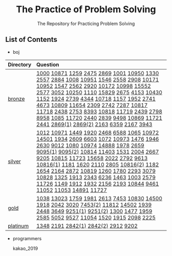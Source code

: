 <h1 align="center">The Practice of Problem Solving</h1>
<div align="center">
    The Repository for Practicing Problem Solving
</div>

## List of Contents

-   boj

|Directory|Question|
|:---|:---|
[bronze](/boj/bronze)|[1000](/boj/bronze/boj_1000.cpp) [10871](/boj/bronze/boj_10871.cpp) [1259](/boj/bronze/boj_1259.cpp) [2475](/boj/bronze/boj_2475.cpp) [2869](/boj/bronze/boj_2869.cpp) [1001](/boj/bronze/boj_1001.cpp) [10950](/boj/bronze/boj_10950.cpp) [1330](/boj/bronze/boj_1330.cpp) [2557](/boj/bronze/boj_2557.cpp) [2884](/boj/bronze/boj_2884.cpp) [1008](/boj/bronze/boj_1008.cpp) [10951](/boj/bronze/boj_10951.cpp) [1546](/boj/bronze/boj_1546.cpp) [2558](/boj/bronze/boj_2558.cpp) [2908](/boj/bronze/boj_2908.cpp) [10171](/boj/bronze/boj_10171.cpp) [10952](/boj/bronze/boj_10952.cpp) [1547](/boj/bronze/boj_1547.cpp) [2562](/boj/bronze/boj_2562.cpp) [2920](/boj/bronze/boj_2920.cpp) [10172](/boj/bronze/boj_10172.cpp) [10998](/boj/bronze/boj_10998.cpp) [15552](/boj/bronze/boj_15552.cpp) [2577](/boj/bronze/boj_2577.cpp) [3052](/boj/bronze/boj_3052.cpp) [10250](/boj/bronze/boj_10250.cpp) [1110](/boj/bronze/boj_1110.cpp) [15829](/boj/bronze/boj_15829.cpp) [2675](/boj/bronze/boj_2675.cpp) [4153](/boj/bronze/boj_4153.cpp) [10430](/boj/bronze/boj_10430.cpp) [1152](/boj/bronze/boj_1152.cpp) [1924](/boj/bronze/boj_1924.cpp) [2739](/boj/bronze/boj_2739.cpp) [4344](/boj/bronze/boj_4344.cpp) [10718](/boj/bronze/boj_10718.cpp) [1157](/boj/bronze/boj_1157.cpp) [1952](/boj/bronze/boj_1952.cpp) [2741](/boj/bronze/boj_2741.cpp) [4673](/boj/bronze/boj_4673.cpp) [10809](/boj/bronze/boj_10809.cpp) [11654](/boj/bronze/boj_11654.cpp) [2309](/boj/bronze/boj_2309.cpp) [2742](/boj/bronze/boj_2742.cpp) [7287](/boj/bronze/boj_7287.cpp) [10817](/boj/bronze/boj_10817.cpp) [11718](/boj/bronze/boj_11718.cpp) [2438](/boj/bronze/boj_2438.cpp) [2753](/boj/bronze/boj_2753.cpp) [8393](/boj/bronze/boj_8393.cpp) [10818](/boj/bronze/boj_10818.cpp) [11719](/boj/bronze/boj_11719.cpp) [2439](/boj/bronze/boj_2439.cpp) [2798](/boj/bronze/boj_2798.cpp) [8958](/boj/bronze/boj_8958.cpp) [1085](/boj/bronze/boj_1085.cpp) [11720](/boj/bronze/boj_11720.cpp) [2440](/boj/bronze/boj_2440.cpp) [2839](/boj/bronze/boj_2839.cpp) [9498](/boj/bronze/boj_9498.cpp) [10869](/boj/bronze/boj_10869.cpp) [11721](/boj/bronze/boj_11721.cpp) [2441](/boj/bronze/boj_2441.cpp) [2869(1)](/boj/bronze/boj_2869(1).cpp) [2869(2)](/boj/bronze/boj_2869(2).cpp) [2163](/boj/bronze/boj_2163.cpp) [6359](/boj/bronze/boj_6359.cpp) [2167](/boj/bronze/boj_2167.cpp) [3943](/boj/bronze/boj_3943.cpp) |
|[silver](/boj/silver)|[1012](/boj/silver/boj_1012.cpp) [10971](/boj/silver/boj_10971.cpp) [1449](/boj/silver/boj_1449.cpp) [1920](/boj/silver/boj_1920.cpp) [2468](/boj/silver/boj_2468.cpp) [6588](/boj/silver/boj_6588.cpp) [1065](/boj/silver/boj_1065.cpp) [10972](/boj/silver/boj_10972.cpp) [14501](/boj/silver/boj_14501.cpp) [1934](/boj/silver/boj_1934.cpp) [2609](/boj/silver/boj_2609.cpp) [6603](/boj/silver/boj_6603.cpp) [1072](/boj/silver/boj_1072.cpp) [10973](/boj/silver/boj_10973.cpp) [1476](/boj/silver/boj_1476.cpp) [1946](/boj/silver/boj_1946.cpp) [2630](/boj/silver/boj_2630.cpp) [9012](/boj/silver/boj_9012.cpp) [1080](/boj/silver/boj_1080.cpp) [10974](/boj/silver/boj_10974.cpp) [14888](/boj/silver/boj_14888.cpp) [1978](/boj/silver/boj_1978.cpp) [2659](/boj/silver/boj_2659.cpp) [9095(1)](/boj/silver/boj_9095(1).cpp) [9095(2)](/boj/silver/boj_9095(2).cpp) [10814](/boj/silver/boj_10814.cpp) [11403](/boj/silver/boj_11403.cpp) [1531](/boj/silver/boj_1531.cpp) [2004](/boj/silver/boj_2004.cpp) [2667](/boj/silver/boj_2667.cpp) [9205](/boj/silver/boj_9205.cpp) [10815](/boj/silver/boj_10815.cpp) [11723](/boj/silver/boj_11723.cpp) [15658](/boj/silver/boj_15658.cpp) [2022](/boj/silver/boj_2022.cpp) [2792](/boj/silver/boj_2792.cpp) [9613](/boj/silver/boj_9613.cpp) [10816(1)](/boj/silver/boj_10816(1).cpp) [1181](/boj/silver/boj_1181.cpp) [1620](/boj/silver/boj_1620.cpp) [2110](/boj/silver/boj_2110.cpp) [2805](/boj/silver/boj_2805.cpp) [10816(2)](/boj/silver/boj_10816(2).cpp) [1182](/boj/silver/boj_1182.cpp) [1654](/boj/silver/boj_1654.cpp) [2164](/boj/silver/boj_2164.cpp) [2872](/boj/silver/boj_2872.cpp) [10819](/boj/silver/boj_10819.cpp) [1260](/boj/silver/boj_1260.cpp) [1780](/boj/silver/boj_1780.cpp) [2293](/boj/silver/boj_2293.cpp) [3079](/boj/silver/boj_3079.cpp) [10828](/boj/silver/boj_10828.cpp) [1325](/boj/silver/boj_1325.cpp) [1913](/boj/silver/boj_1913.cpp) [2343](/boj/silver/boj_2343.cpp) [6236](/boj/silver/boj_6236.cpp) [1463](/boj/silver/boj_1463.cpp) [1003](/boj/silver/boj_1003.cpp) [2579](/boj/silver/boj_2579.cpp) [11726](/boj/silver/boj_11726.cpp) [1149](/boj/silver/boj_1149.cpp) [1912](/boj/silver/boj_1912.cpp) [1932](/boj/silver/boj_1932.cpp) [2156](/boj/silver/boj_2156.cpp) [2193](/boj/silver/boj_2193.cpp) [10844](/boj/silver/boj_10844.cpp) [9461](/boj/silver/boj_9461.cpp) [11052](/boj/silver/boj_11052.cpp) [11053](/boj/silver/boj_11053.cpp) [14891](/boj/silver/boj_14891.cpp) [11727](/boj/silver/boj_11727.cpp) |
|[gold](/boj/gold)|[1038](/boj/gold/boj_1038.cpp) [13023](/boj/gold/boj_13023.cpp) [1759](/boj/gold/boj_1759.cpp) [1981](/boj/gold/boj_1981.cpp) [2613](/boj/gold/boj_2613.cpp) [7453](/boj/gold/boj_7453.cpp) [10830](/boj/gold/boj_10830.cpp) [14500](/boj/gold/boj_14500.cpp) [1918](/boj/gold/boj_1918.cpp) [2042](/boj/gold/boj_2042.cpp) [3020](/boj/gold/boj_3020.cpp) [7453(2)](/boj/gold/boj_7453(2).cpp) [11812](/boj/gold/boj_11812.cpp) [14502](/boj/gold/boj_14502.cpp) [1939](/boj/gold/boj_1939.cpp) [2448](/boj/gold/boj_2448.cpp) [3649](/boj/gold/boj_3649.cpp) [9251(1)](/boj/gold/boj_9251(1).cpp) [9251(2)](/boj/gold/boj_9251(2).cpp) [1300](/boj/gold/boj_1300.cpp) [1477](/boj/gold/boj_1477.cpp) [1959](/boj/gold/boj_1959.cpp) [2585](/boj/gold/boj_2585.cpp) [5052](/boj/gold/boj_5052.cpp) [9527](/boj/gold/boj_9527.cpp) [11054](/boj/gold/boj_11054.cpp) [1520](/boj/gold/boj_1520.cpp) [1915](/boj/gold/boj_1915.cpp) [2098](/boj/gold/boj_2098.cpp) [2225](/boj/gold/boj_2225.cpp) |
|[platinum](/boj/platinum)|[1348](/boj/platinum/boj_1348.cpp) [2191](/boj/platinum/boj_2191.cpp) [2842(1)](/boj/platinum/boj_2842(1).cpp) [2842(2)](/boj/platinum/boj_2842(2).cpp) [2912](/boj/platinum/boj_2912.cpp) [9202](/boj/platinum/boj_9202.cpp) |

-   programmers

    kakao_2019
